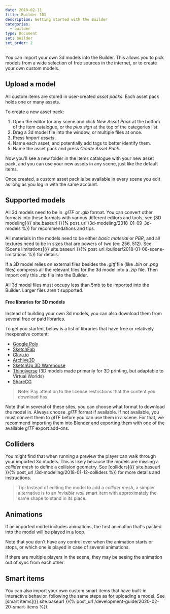 ```yaml
---
date: 2018-02-11
title: Builder 101
description: Getting started with the Builder
categories:
  - builder
type: Document
set: builder
set_order: 2
---
```


You can import your own 3d models into the Builder. This allows you to pick models from a wide selection of free sources in the internet, or to create your own custom models.

## Upload a model

All custom items are stored in user-created _asset packs_. Each asset pack holds one or many assets.

To create a new asset pack:

1. Open the editor for any scene and click _New Asset Pack_ at the bottom of the item catalogue, or the _plus sign_ at the top of the categories list.
2. Drag a 3d model file into the window, or multiple files at once.
3. Press _Import assets_.
4. Name each asset, and potentially add tags to better identify them.
5. Name the asset pack and press _Create Asset Pack_.

Now you'll see a new folder in the items catalogue with your new asset pack, and you can use your new assets in any scene, just like the default items.

Once created, a custom asset pack is be available in every scene you edit as long as you log in with the same account.

## Supported models

All 3d models need to be in _.glTF_ or _.glb_ format. You can convert other formats into these formats with various different editors and tools, see [3D modeling]({{ site.baseurl }}{% post_url /3d-modeling/2018-01-09-3d-models %}) for recommendations and tips.

All materials in the models need to be either _basic material_ or _PBR_, and all textures need to be in sizes that are powers of two (ex: 256, 512). See [Scene limitations]({{ site.baseurl }}{% post_url /builder/2018-01-06-scene-limitations %}) for details.

If a 3D model relies on external files besides the _.gltf_ file (like _.bin_ or _.png_ files) compress all the relevant files for the 3d model into a _.zip_ file. Then import only this _.zip_ file into the Builder.

All 3d model files must occupy less than 5mb to be imported into the Builder. Larger files aren't supported.

#### Free libraries for 3D models

Instead of building your own 3d models, you can also download them from several free or paid libraries.

To get you started, below is a list of libraries that have free or relatively inexpensive content:

- [Google Poly](https://poly.google.com)
- [SketchFab](https://sketchfab.com/)
- [Clara.io](https://clara.io/)
- [Archive3D](https://archive3d.net/)
- [SketchUp 3D Warehouse](https://3dwarehouse.sketchup.com/)
- [Thingiverse](https://www.thingiverse.com/) (3D models made primarily for 3D printing, but adaptable to Virtual Worlds)
- [ShareCG](https://www.sharecg.com/)

> Note: Pay attention to the licence restrictions that the content you download has.

Note that in several of these sites, you can choose what format to download the model in. Always choose _.glTF_ format if available. If not available, you must convert them to _glTF_ before you can use them in a scene. For that, we recommend importing them into Blender and exporting them with one of the available _glTF_ export add-ons.

## Colliders

You might find that when running a preview the player can walk through your imported 3d models. This is likely because the models are missing a _collider mesh_ to define a collision geometry. See [colliders]({{ site.baseurl }}{% post_url /3d-modeling/2018-01-12-colliders %}) for more details and instructions.

> Tip: Instead of editing the model to add a _collider mesh_, a simpler alternative is to an _Invisible wall_ smart item with approximately the same shape to stand in its place.

## Animations

If an imported model includes animations, the first animation that's packed into the model will be played in a loop.

Note that you don't have any control over when the animation starts or stops, or which one is played in case of several animations.

If there are multiple players in the scene, they may be seeing the animation out of sync from each other.

## Smart items

You can also import your own custom smart items that have built-in interactive behavior, following the same steps as for uploading a model. See [smart items]({{ site.baseurl }}{% post_url /development-guide/2020-02-20-smart-items %}).
